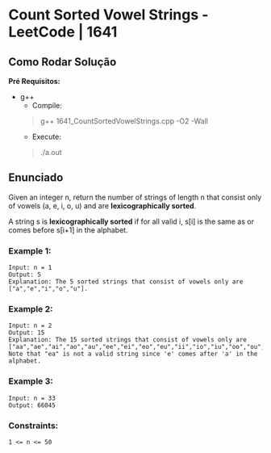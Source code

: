 # Count Sorted Vowel Strings - LeetCode | 1641
## Como Rodar Solução

**Pré Requisitos:**

- g++
  - Compile:
  > g++ 1641_CountSortedVowelStrings.cpp -O2 -Wall
  - Execute:
  > ./a.out

## Enunciado

Given an integer n, return the number of strings of length n that consist only of vowels (a, e, i, o, u) and are **lexicographically sorted**.

A string s is **lexicographically sorted** if for all valid i, s[i] is the same as or comes before s[i+1] in the alphabet.

### Example 1:

```
Input: n = 1
Output: 5
Explanation: The 5 sorted strings that consist of vowels only are ["a","e","i","o","u"].
```

### Example 2:

```
Input: n = 2
Output: 15
Explanation: The 15 sorted strings that consist of vowels only are
["aa","ae","ai","ao","au","ee","ei","eo","eu","ii","io","iu","oo","ou","uu"].
Note that "ea" is not a valid string since 'e' comes after 'a' in the alphabet.
```

### Example 3:

```
Input: n = 33
Output: 66045
```

### Constraints:

```
1 <= n <= 50
```